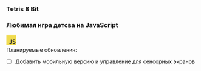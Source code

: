 ### Tetris 8 Bit

### Любимая игра детсва на JavaScript
<img align="left" alt="JavaScript" width="26px" src="https://raw.githubusercontent.com/github/explore/80688e429a7d4ef2fca1e82350fe8e3517d3494d/topics/javascript/javascript.png" /> 

</br>

Планируемые обновления:

- [ ] Добавить мобильную версию и управление для сенсорных экранов
